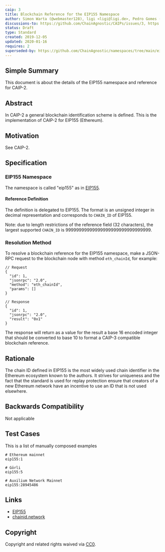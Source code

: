 ```yaml
---
caip: 3
title: Blockchain Reference for the EIP155 Namespace
author: Simon Warta (@webmaster128), ligi <ligi@ligi.de>, Pedro Gomes (@pedrouid)
discussions-to: https://github.com/ChainAgnostic/CAIPs/issues/3, https://github.com/ChainAgnostic/CAIPs/pull/1
status: Draft
type: Standard
created: 2019-12-05
updated: 2020-01-16
requires: 2
superseded-by: https://github.com/ChainAgnostic/namespaces/tree/main/eip155
---
```


## Simple Summary

This document is about the details of the EIP155 namespace and reference for CAIP-2.

## Abstract

In CAIP-2 a general blockchain identification scheme is defined. This is the
implementation of CAIP-2 for EIP155 (Ethereum).

## Motivation

See CAIP-2.

## Specification

### EIP155 Namespace

The namespace is called "eip155" as in [EIP155](https://eips.ethereum.org/EIPS/eip-155).

#### Reference Definition

The definition is delegated to EIP155. The format is an unsigned integer in decimal representation and corresponds to `CHAIN_ID` of EIP155.

Note: due to length restrictions of the reference field (32 characters), the largest supported `CHAIN_ID` is 99999999999999999999999999999999.

### Resolution Method

To resolve a blockchain reference for the EIP155 namespace, make a JSON-RPC request to the blockchain node with method `eth_chainId`, for example:

```jsonc
// Request
{
  "id": 1,
  "jsonrpc": "2.0",
  "method": "eth_chainId",
  "params": []
}

// Response
{
  "id": 1,
  "jsonrpc": "2.0",
  "result": "0x1"
}
```

The response will return as a value for the result a base 16 encoded integer that should be converted to base 10 to format a CAIP-3 compatible blockchain reference.

## Rationale

The chain ID defined in EIP155 is the most widely used chain identifier in the Ethereum ecosystem known to the authors. It strives for uniqueness and the fact that the standard is used for replay protection ensure that creators of a new Ethereum network have an incentive to use an ID that is not used elsewhere.

## Backwards Compatibility

Not applicable

## Test Cases

This is a list of manually composed examples

```
# Ethereum mainnet
eip155:1

# Görli
eip155:5

# Auxilium Network Mainnet
eip155:28945486
```

## Links

- [EIP155](https://eips.ethereum.org/EIPS/eip-155)
- [chainid.network](https://chainid.network/)

## Copyright

Copyright and related rights waived via [CC0](../LICENSE).
